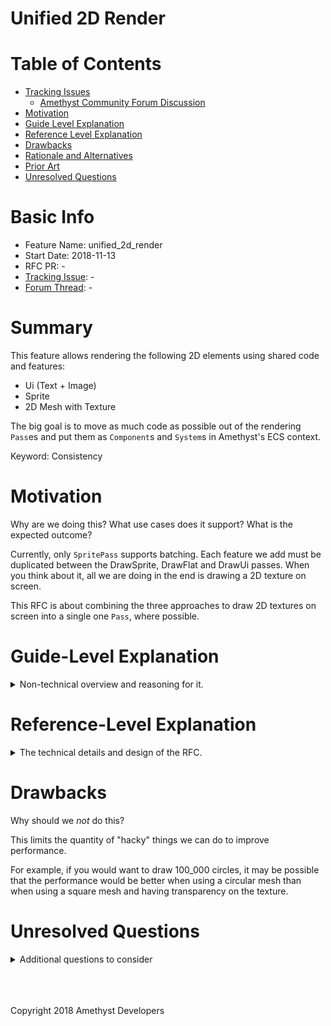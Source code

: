 # Unified 2D Render

# Table of Contents

- [Tracking Issues](#tracking-issue)
  - [Amethyst Community Forum Discussion](#forum-discussion)
- [Motivation]
- [Guide Level Explanation](#guide-level-explanation)
- [Reference Level Explanation](#reference-level-explanation)
- [Drawbacks]
- [Rationale and Alternatives](#rationale-and-alternatives)
- [Prior Art](#prior-art)
- [Unresolved Questions](#unresolved-questions)

# Basic Info
[basic]: #basic-info

- Feature Name: unified_2d_render
- Start Date: 2018-11-13
- RFC PR: -
- [Tracking Issue](#tracking-issue): -
- [Forum Thread](#forum-discussion): -


# Summary
[summary]: #summary

This feature allows rendering the following 2D elements using shared code and features:
* Ui (Text + Image)
* Sprite
* 2D Mesh with Texture

The big goal is to move as much code as possible out of the rendering `Pass`es and put them as `Component`s and `System`s in Amethyst's ECS context.

Keyword: Consistency


# Motivation
[motivation]: #motivation
Why are we doing this? What use cases does it support? What is the expected outcome?

Currently, only `SpritePass` supports batching. Each feature we add must be duplicated between the DrawSprite, DrawFlat and DrawUi passes. When you think about it, all we are doing in the end is drawing a 2D texture on screen.

This RFC is about combining the three approaches to draw 2D textures on screen into a single one `Pass`, where possible.

# Guide-Level Explanation
[guide-level-explanation]: #guide-level-explanation
<details>

<summary>Non-technical overview and reasoning for it.</summary>
Explain the proposal as if it was already included in the language and you were teaching it to another Amethyst programmer. That generally means:

### Introducing new named concepts.

This RFC introduces a lot of new components. Let's go over each of them quickly, and then we will look at some usage examples.

![Concept Schema](https://i.imgur.com/y2iq2YG.png)

#### Transform2D
This component is the same as its 3D counterpart. It is used to indicate the location and pose of an entity. Here's the notable differences.

`Transform` will be renamed to `Transform3D` to avoid confusion.

`Transform3D` has a rotation stored as a `Quaternion`. `Transform2D` has a simple f32 (float), since it only makes sense to rotate on the Z axis in 2D.

`Transform2D` has an added `dimension` `Vector2` field which indicates the size of the entity.

`Transform3D` has a `scale` `Vector3` field while `Transform2D` has a `Vector2` for it. It is used to multiply the `dimension` field. (taking into account the parent's scale).


#### ScreenSpace

Indicates that the entity's `Transform2D` should be calculated as a position on the screen instead of as a position inside of the world.

#### Overflow

Indicates whether to show the overflowed content if the child's dimensions exceeds the parent's dimensions.

Mostly used with UI.

#### MaterialPbm

Rename the `Material` Component to `MaterialPbm`.

The albedo field will be moved to a `Handle<Texture>` for 3d entities.

#### UV2D

Contains the uv data for 2d sprites. Contains only 4 `Vector2` positions (one for each corner of a square).

This will be used mostly with `SpriteRender`.

#### Material Effects

For each effect that can be applied to a 2d texture, there will be one associated `Component`.

Example effects:
* Blur
* Glow
* Tint
* Pixelate


### Explaining the feature largely in terms of examples.

This isn't really a feature, but more of a refactor.

If you are using Prefabs for the UI, and `SpriteRender` for your sprites, the only thing you will need to change is to use `Transform2D` instead of `Transform`.

If you are manually creating UI entities without using the builders however, the way you do it will change a bit.

Here's how to manually create a UI text after this change:
```rs
world.create_entity()
    .with(Transform2D::default())
    .with(UiText::new(normal parameters....))
    .with(ScreenSpace) // Optional. If not present, your text will be positioned in the world.
    .with(Overflow::none()) // Hide overflow.
    .build();
```

Concerning the sprites, the only change to your existing code is that you will change `Transform` for `Transform2D`.

### Explaining how Amethyst developers should *think* about the feature, and how it should impact the way they use Amethyst. It should explain the impact as concretely as possible.

This change won't really impact your existing code.

What will change for you is that you will now be able to make text that is following a sprite in the world.

You can do that by having the text entity be a child of the sprite entity, and by not adding the `ScreenSpace` component to the text entity.

You will also be able to apply any effect that would normally be reserved for sprites on the ui entity. (tint, blur, animations, rotations, etc...)

Here's an example of a text following a sprite:
```rs
let player = world.create_entity()
    .with(Transform2D::default())
    .with(SpriteRender::new(your data))
    .build();
    
let player_name = world.create_entity()
    .with(Transform2D::from_translation(Vector3::new(0.0, 10.0, 1.0))
    .with(UiText::new("player name", font, font_size, etc...))
    .with(Parent::new(player))
    .build();
    
```

### If applicable, provide migration guidance.

You will need to change all the `Transform` components that are placed on 2d entities for `Transform2D` components.
The same is true with `Transform3D` for 3d entities.

You will need to add `ScreenSpace` on manually created UI entities.

</details>

# Reference-Level Explanation
[reference-level-explanation]: #reference-level-explanation
<details>
<summary>The technical details and design of the RFC.</summary>
This is the technical portion of the RFC. Explain the design in sufficient detail that:

## Data flow

This RFC divides the data flow in three sections:
* User Data (Components)
* Intermediate Processing (Systems)
* Rendering (Pass)

The User Data section is meant to be user-friendly data. For example, the `SpriteRender` type which makes is easy to change which sprite should be rendered.

The Intermediate Processing section converts the user-friendly data into a reusable data format (referred to as 'Reusable Data'.

The Rendering passes then take this reusable data and render it to the screen or to a texture.

We will take a forward approach to discuss those sections. That is, we will start with the user data and go all the way into the `Pass`' logic.

### User Data

The user data closely resembles what is currently available.

I will present it in the three ways it can be used.

In all those cases, assume that `Transform2D` is used instead of `Transform` and/or `UiTransform`.
Here is the type of `Transform2D` for reference:

```rs
pub struct Transform2D {
    translation: Vector3,
    rotation: f32,
    dimension: Vector2,
    scale: Vector2, // Used to multiply your own dimension AND the ones of the child entities.
}
```

#### Ui

You have builders like UiButton that create all the reusable data for you.
Those already exist and will only be tweaked to accommodate for the changes.

#### Sprite

Using sprites isn't different at all from what is already integrated in the engine.

#### Mesh + Texture

Previously, you would use a 3d plane rotated towards the screen to render.
You would slap a texture on it with uv coordinates and that would effectively be your sprite.

Now you will simply need to attach a `Handle<Texture>`, a `Transform2D` and optionally a `UV2D` component on your entity to have the same result.

If you don't attach a `UV2D` component, the `Pass` will assume the default uv coordinates.

This is effectively the 'Reusable data'. It is visible to the user, but they will only rarely touch it manually because of the widespread use of Sprite.

### Intermediate Processing

Converts user data into reusable data.

#### Ui

UiImage will use FlagStorage.
When a change is detected by a System, it will add or change a `Handle<Texture>` component on the entity that is pointing to the same location UiImage is pointing to.

When the UiImage component is removed, the `Handle<Texture>` is also removed.

UiImage will eventually be removed to use directly `Handle<Texture>` instead after the UI refactor.

UiText works the same way, but will not be removed in the UI refactor.
It will be rasterized to a `Texture` by a `System`. See [Drawbacks] for more information.

#### Sprite

The same way as in the `Ui` section, a System checks changes on the `SpriteRender` component and associates the correct `Handle<Texture>` on the entity.

The same System uses the sprite_id field of `SpriteRender` and the `AssetStorage<SpriteSheet>` to associate the proper uv coordinates from the `SpriteSheet` onto the `UV2D` component.

#### Mesh + Texture

No transformation has to be done. The data is already stored in the reusable format.

### Rendering

Now, if you followed through all of this, congratulations! This is here that you will finally see why those changes are useful!

Currently, there are three passes for the three use cases I mentioned earlier.
* DrawSprite
* DrawUi
* DrawFlat (when using 2D meshes)

What do they all have in common?
* Draw rectangle meshes
* Slaps a `Texture` over the mesh using `uv coordinates`
* Batches draw call according to current `Texture`. (only DrawSprite is currently, but they should all be doing that)
* Apply various rendering `Effect`s.
* 

And what Reusable data do we have right now?
* Transform2D (position, rotation, dimension (size of the mesh!)) + ScreenSpace
* Handle<Texture>
* UV2D

Hey, we got everything we need to draw 2d textures!

Note: This RFC assumes that only rectangular meshes are sufficient to cover all use cases, considering transparency is enabled.

You probably noticed that I didn't mention the `Handle<Mesh>` Component. Since all 2d elements will be drawn using a rectangular mesh, we can have a single square mesh integrated directly into the pass. This way, we just need to apply the `Transform2D` position, rotation and dimension to scale it inside of the shader (on the gpu).

Also of note: ScreenSpace elements are always drawn **after** the world space elements.
That way, ScreenSpace elements are always on top.

But what about effects?
We can make one `Component` for each effect.

For example:
```rs
#[derive(Component)]
pub struct Tint {
    pub tint: Color::Rgba(1.0, 1.0, 1.0, 0.5),
}
```

Each of those `Effect`s could then be processed by the pipeline.

</details>

# Drawbacks
[drawbacks]: #drawbacks

Why should we *not* do this?

This limits the quantity of "hacky" things we can do to improve performance.

For example, if you would want to draw 100_000 circles, it may be possible that the performance would be better when using a circular mesh than when using a square mesh and having transparency on the texture.

# Unresolved Questions
[unresolved-questions]: #unresolved-questions
<details>
<summary>Additional questions to consider</summary>
* How much more performant is SVG rasterization on the gpu vs on the cpu? If its a lot, we need a dedicated Pass for Svg rendering. If its not, we can rasterize it on the cpu, and use the shared `Pass` described by this RFC.
* The same question is true with text rasterization.
</details>

<br/>
<br/>
<br/>

Copyright 2018 Amethyst Developers